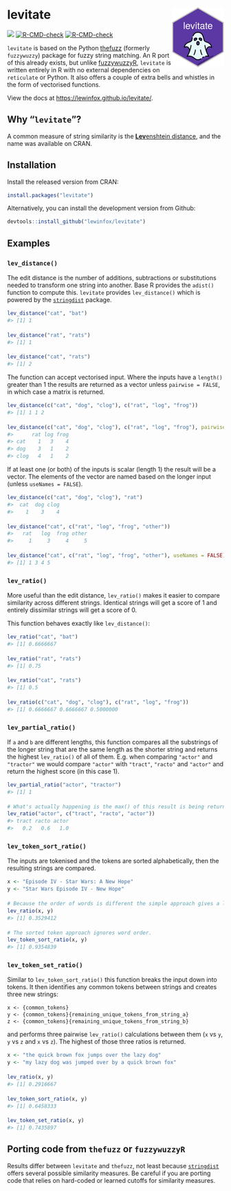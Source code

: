 
<!-- README.md is generated from README.Rmd. Please edit that file -->

# levitate <img src="man/figures/logo.png" align="right" height="139" /></a>

<!-- badges: start -->

[![](http://cranlogs.r-pkg.org/badges/grand-total/levitate)](https://cran.r-project.org/package=levitate)
[![R-CMD-check](https://github.com/lewinfox/levitate/workflows/R-CMD-check/badge.svg)](https://github.com/lewinfox/levitate/actions)
[![R-CMD-check](https://github.com/lewinfox/levitate/actions/workflows/R-CMD-check.yaml/badge.svg)](https://github.com/lewinfox/levitate/actions/workflows/R-CMD-check.yaml)
<!-- badges: end -->

`levitate` is based on the Python
[thefuzz](https://github.com/seatgeek/thefuzz) (formerly `fuzzywuzzy`)
package for fuzzy string matching. An R port of this already exists, but
unlike [fuzzywuzzyR](https://github.com/mlampros/fuzzywuzzyR),
`levitate` is written entirely in R with no external dependencies on
`reticulate` or Python. It also offers a couple of extra bells and
whistles in the form of vectorised functions.

View the docs at <https://lewinfox.github.io/levitate/>.

## Why “`levitate`”?

A common measure of string similarity is the [**Lev**enshtein
distance](https://en.wikipedia.org/wiki/Levenshtein_distance), and the
name was available on CRAN.

## Installation

Install the released version from CRAN:

``` r
install.packages("levitate")
```

Alternatively, you can install the development version from Github:

``` r
devtools::install_github("lewinfox/levitate")
```

## Examples

### `lev_distance()`

The edit distance is the number of additions, subtractions or
substitutions needed to transform one string into another. Base R
provides the `adist()` function to compute this. `levitate` provides
`lev_distance()` which is powered by the
[`stringdist`](https://github.com/markvanderloo/stringdist) package.

``` r
lev_distance("cat", "bat")
#> [1] 1

lev_distance("rat", "rats")
#> [1] 1

lev_distance("cat", "rats")
#> [1] 2
```

The function can accept vectorised input. Where the inputs have a
`length()` greater than 1 the results are returned as a vector unless
`pairwise = FALSE`, in which case a matrix is returned.

``` r
lev_distance(c("cat", "dog", "clog"), c("rat", "log", "frog"))
#> [1] 1 1 2

lev_distance(c("cat", "dog", "clog"), c("rat", "log", "frog"), pairwise = FALSE)
#>      rat log frog
#> cat    1   3    4
#> dog    3   1    2
#> clog   4   1    2
```

If at least one (or both) of the inputs is scalar (length 1) the result
will be a vector. The elements of the vector are named based on the
longer input (unless `useNames = FALSE`).

``` r
lev_distance(c("cat", "dog", "clog"), "rat")
#>  cat  dog clog 
#>    1    3    4

lev_distance("cat", c("rat", "log", "frog", "other"))
#>   rat   log  frog other 
#>     1     3     4     5

lev_distance("cat", c("rat", "log", "frog", "other"), useNames = FALSE)
#> [1] 1 3 4 5
```

### `lev_ratio()`

More useful than the edit distance, `lev_ratio()` makes it easier to
compare similarity across different strings. Identical strings will get
a score of 1 and entirely dissimilar strings will get a score of 0.

This function behaves exactly like `lev_distance()`:

``` r
lev_ratio("cat", "bat")
#> [1] 0.6666667

lev_ratio("rat", "rats")
#> [1] 0.75

lev_ratio("cat", "rats")
#> [1] 0.5

lev_ratio(c("cat", "dog", "clog"), c("rat", "log", "frog"))
#> [1] 0.6666667 0.6666667 0.5000000
```

### `lev_partial_ratio()`

If `a` and `b` are different lengths, this function compares all the
substrings of the longer string that are the same length as the shorter
string and returns the highest `lev_ratio()` of all of them. E.g. when
comparing `"actor"` and `"tractor"` we would compare `"actor"` with
`"tract"`, `"racto"` and `"actor"` and return the highest score (in this
case 1).

``` r
lev_partial_ratio("actor", "tractor")
#> [1] 1

# What's actually happening is the max() of this result is being returned
lev_ratio("actor", c("tract", "racto", "actor"))
#> tract racto actor 
#>   0.2   0.6   1.0
```

### `lev_token_sort_ratio()`

The inputs are tokenised and the tokens are sorted alphabetically, then
the resulting strings are compared.

``` r
x <- "Episode IV - Star Wars: A New Hope"
y <- "Star Wars Episode IV - New Hope"

# Because the order of words is different the simple approach gives a low match ratio.
lev_ratio(x, y)
#> [1] 0.3529412

# The sorted token approach ignores word order.
lev_token_sort_ratio(x, y)
#> [1] 0.9354839
```

### `lev_token_set_ratio()`

Similar to `lev_token_sort_ratio()` this function breaks the input down
into tokens. It then identifies any common tokens between strings and
creates three new strings:

    x <- {common_tokens}
    y <- {common_tokens}{remaining_unique_tokens_from_string_a}
    z <- {common_tokens}{remaining_unique_tokens_from_string_b}

and performs three pairwise `lev_ratio()` calculations between them (`x`
vs `y`, `y` vs `z` and `x` vs `z`). The highest of those three ratios is
returned.

``` r
x <- "the quick brown fox jumps over the lazy dog"
y <- "my lazy dog was jumped over by a quick brown fox"

lev_ratio(x, y)
#> [1] 0.2916667

lev_token_sort_ratio(x, y)
#> [1] 0.6458333

lev_token_set_ratio(x, y)
#> [1] 0.7435897
```

## Porting code from `thefuzz` or `fuzzywuzzyR`

Results differ between `levitate` and `thefuzz`, not least because
[`stringdist`](https://github.com/markvanderloo/stringdist) offers
several possible similarity measures. Be careful if you are porting code
that relies on hard-coded or learned cutoffs for similarity measures.
